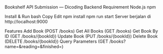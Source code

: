 Bookshelf API Submission — Dicoding Backend
Requirement
Node.js
npm

Install & Run
bash
Copy
Edit
npm install
npm run start
Server berjalan di http://localhost:9000

Features
Add Book (POST /books)
Get All Books (GET /books)
Get Book By ID (GET /books/{bookId})
Update Book (PUT /books/{bookId})
Delete Book (DELETE /books/{bookId})
Query Parameters (GET /books?name=&reading=&finished=)
